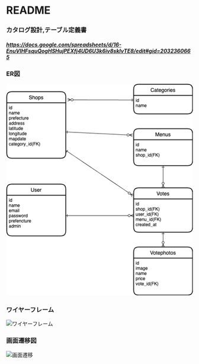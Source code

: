 # README

### カタログ設計,テーブル定義書
##### https://docs.google.com/spreadsheets/d/16-EnuVIHFsquQogHSHujPEXfj4UD6U3k6iv8skIvTE8/edit#gid=2032360665



### ER図

![ER図](img/jimoguru.png)


### ワイヤーフレーム

![ワイヤーフレーム](img/オリジナルワイヤーフレーム.png)


### 画面遷移図

![画面遷移](img./ジモグル画面遷移.png) 